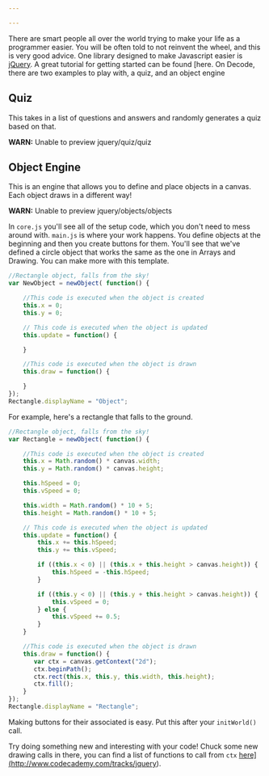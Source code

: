 ```yaml
---

---
```

There are smart people all over the world trying to make your life as a programmer easier. You will be often told to not reinvent the wheel, and this is very good advice. One library designed to make Javascript easier is [jQuery](http://jquery.com/). A great tutorial for getting started can be found [here<a/>. On Decode, there are two examples to play with, a quiz, and an object engine

## Quiz

This takes in a list of questions and answers and randomly generates a quiz based on that.

**WARN:** Unable to preview jquery/quiz/quiz

## Object Engine

This is an engine that allows you to define and place objects in a canvas. Each object draws in a different way!

**WARN:** Unable to preview jquery/objects/objects

In `core.js` you'll see all of the setup code, which you don't need to mess around with. `main.js` is where your work happens. You define objects at the beginning and then you create buttons for them. You'll see that we've defined a circle object that works the same as the one in Arrays and Drawing. You can make more with this template. 

``` js
//Rectangle object, falls from the sky!
var NewObject = newObject( function() {

    //This code is executed when the object is created
    this.x = 0;
    this.y = 0;

    // This code is executed when the object is updated
    this.update = function() {

    }

    //This code is executed when the object is drawn
    this.draw = function() {

    }
});
Rectangle.displayName = "Object";
```

For example, here's a rectangle that falls to the ground.

``` js
//Rectangle object, falls from the sky!
var Rectangle = newObject( function() {

    //This code is executed when the object is created
    this.x = Math.random() * canvas.width;
    this.y = Math.random() * canvas.height;

    this.hSpeed = 0;
    this.vSpeed = 0;

    this.width = Math.random() * 10 + 5;
    this.height = Math.random() * 10 + 5;

    // This code is executed when the object is updated
    this.update = function() {
        this.x += this.hSpeed;
        this.y += this.vSpeed;

        if ((this.x < 0) || (this.x + this.height > canvas.height)) {
            this.hSpeed = -this.hSpeed;
        }

        if ((this.y < 0) || (this.y + this.height > canvas.height)) {
            this.vSpeed = 0;
        } else {
            this.vSpeed += 0.5;
        }   
    }

    //This code is executed when the object is drawn
    this.draw = function() {
       var ctx = canvas.getContext("2d");
       ctx.beginPath();
       ctx.rect(this.x, this.y, this.width, this.height);
       ctx.fill();
    }
});
Rectangle.displayName = "Rectangle";
```

Making buttons for their associated is easy. Put this after your `initWorld()` call.

<?= luminous::highlight("javascript", "addButton(ObjectName);"); ?>

Try doing something new and interesting with your code! Chuck some new drawing calls in there, you can find a list of functions to call from `ctx` <a href="http://www.w3schools.com/tags/ref_canvas.asp" target="_blank">here](http://www.codecademy.com/tracks/jquery).